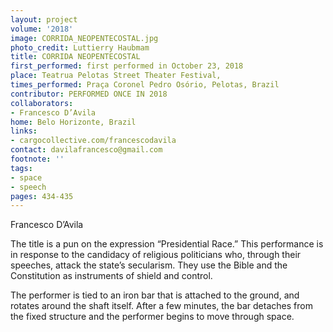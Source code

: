 ```yaml
---
layout: project
volume: '2018'
image: CORRIDA_NEOPENTECOSTAL.jpg
photo_credit: Luttierry Haubmam
title: CORRIDA NEOPENTECOSTAL
first_performed: first performed in October 23, 2018
place: Teatrua Pelotas Street Theater Festival,
times_performed: Praça Coronel Pedro Osório, Pelotas, Brazil
contributor: PERFORMED ONCE IN 2018
collaborators:
- Francesco D’Avila
home: Belo Horizonte, Brazil
links:
- cargocollective.com/francescodavila
contact: davilafrancesco@gmail.com
footnote: ''
tags:
- space
- speech
pages: 434-435
---
```




Francesco D’Avila

The title is a pun on the expression “Presidential Race.” This performance is in response to the candidacy of religious politicians who, through their speeches, attack the state’s secularism. They use the Bible and the Constitution as instruments of shield and control.

The performer is tied to an iron bar that is attached to the ground, and rotates around the shaft itself. After a few minutes, the bar detaches from the fixed structure and the performer begins to move through space.
